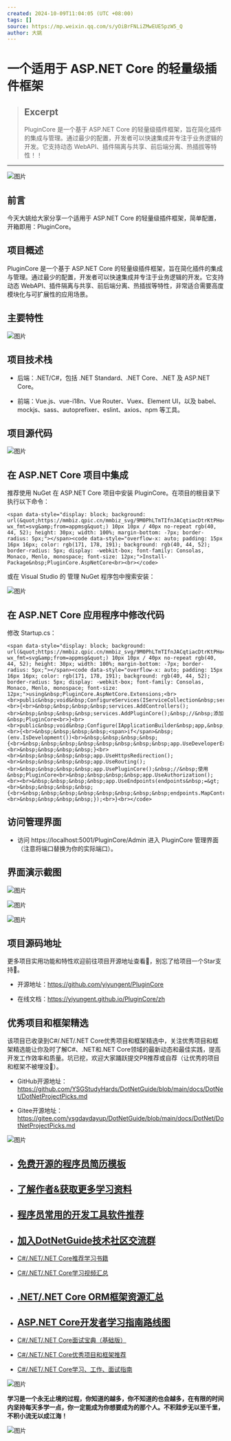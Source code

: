 ```yaml
---
created: 2024-10-09T11:04:05 (UTC +08:00)
tags: []
source: https://mp.weixin.qq.com/s/yOiBrFNLiZMwEUE5pzW5_Q
author: 大姚
---
```


# 一个适用于 ASP.NET Core 的轻量级插件框架

> ## Excerpt
> PluginCore 是一个基于 ASP.NET Core 的轻量级插件框架，旨在简化插件的集成与管理。通过最少的配置，开发者可以快速集成并专注于业务逻辑的开发。它支持动态 WebAPI、插件隔离与共享、前后端分离、热插拔等特性！！

---
![图片](https://mmbiz.qpic.cn/mmbiz_png/ufWcjcomw8b6Lib0A0eic09h7UM0oewibib4JBPLkw1Mvb2p6sOzeHRtSHexOpy15TTJxdbibwBu97iamYXeGnEAfibOw/640?wx_fmt=png&tp=webp&wxfrom=5&wx_lazy=1&wx_co=1)

## 前言

今天大姚给大家分享一个适用于 ASP.NET Core 的轻量级插件框架，简单配置，开箱即用：PluginCore。

## 项目概述

PluginCore 是一个基于 ASP.NET Core 的轻量级插件框架，旨在简化插件的集成与管理。通过最少的配置，开发者可以快速集成并专注于业务逻辑的开发。它支持动态 WebAPI、插件隔离与共享、前后端分离、热插拔等特性，非常适合需要高度模块化与可扩展性的应用场景。

## 主要特性

![图片](https://mmbiz.qpic.cn/mmbiz_png/Vtf2wZNabHAFmDd9ic2WwrKSZNtmBzRYXT3kGd0rxtbSUmUt0ztGTDEBZY6ia0M9wGSF9hbuLeZdiavKyUiapDiaOrA/640?wx_fmt=png&from=appmsg&tp=webp&wxfrom=5&wx_lazy=1&wx_co=1)

## 项目技术栈

-   后端：.NET/C#，包括 .NET Standard、.NET Core、.NET 及 ASP.NET Core。
    
-   前端：Vue.js、vue-i18n、Vue Router、Vuex、Element UI，以及 babel、mockjs、sass、autoprefixer、eslint、axios、npm 等工具。
    

## 项目源代码

![图片](https://mmbiz.qpic.cn/mmbiz_png/Vtf2wZNabHAFmDd9ic2WwrKSZNtmBzRYXRsEXXK9SAVFOicwq5defVZ6GichphXJbbNw6MD0hYjBGeLDgNKFoVELQ/640?wx_fmt=png&from=appmsg&tp=webp&wxfrom=5&wx_lazy=1&wx_co=1)

## 在 ASP.NET Core 项目中集成

推荐使用 NuGet 在 ASP.NET Core 项目中安装 PluginCore。在项目的根目录下执行以下命令：

```
<span data-style="display: block; background: url(&quot;https://mmbiz.qpic.cn/mmbiz_svg/9M0PhLTmTIfnJACqtiacDtrKtPHo4mH5MlXicVnicpZ2ibm1ooicNISC2WrE1bYk7uhHESkdqticrtX6ALABzlypjrH2aSIS8BP7cu/640?wx_fmt=svg&amp;from=appmsg&quot;) 10px 10px / 40px no-repeat rgb(40, 44, 52); height: 30px; width: 100%; margin-bottom: -7px; border-radius: 5px;"></span><code data-style="overflow-x: auto; padding: 15px 16px 16px; color: rgb(171, 178, 191); background: rgb(40, 44, 52); border-radius: 5px; display: -webkit-box; font-family: Consolas, Monaco, Menlo, monospace; font-size: 12px;">Install-Package&nbsp;PluginCore.AspNetCore<br><br></code>
```

或在 Visual Studio 的 管理 NuGet 程序包中搜索安装：

![图片](https://mmbiz.qpic.cn/mmbiz_png/Vtf2wZNabHAFmDd9ic2WwrKSZNtmBzRYX77tsFMIfeMkANACKy3Kav3vZxxECiad0Y3iaa5nEHxrvAxQeny5AibOgw/640?wx_fmt=png&from=appmsg&tp=webp&wxfrom=5&wx_lazy=1&wx_co=1)

## 在 ASP.NET Core 应用程序中修改代码

修改 Startup.cs：

```
<span data-style="display: block; background: url(&quot;https://mmbiz.qpic.cn/mmbiz_svg/9M0PhLTmTIfnJACqtiacDtrKtPHo4mH5MlXicVnicpZ2ibm1ooicNISC2WrE1bYk7uhHESkdqticrtX6ALABzlypjrH2aSIS8BP7cu/640?wx_fmt=svg&amp;from=appmsg&quot;) 10px 10px / 40px no-repeat rgb(40, 44, 52); height: 30px; width: 100%; margin-bottom: -7px; border-radius: 5px;"></span><code data-style="overflow-x: auto; padding: 15px 16px 16px; color: rgb(171, 178, 191); background: rgb(40, 44, 52); border-radius: 5px; display: -webkit-box; font-family: Consolas, Monaco, Menlo, monospace; font-size: 12px;">using&nbsp;PluginCore.AspNetCore.Extensions;<br><br>public&nbsp;void&nbsp;ConfigureServices(IServiceCollection&nbsp;services)<br>{<br>&nbsp;&nbsp;&nbsp;&nbsp;services.AddControllers();<br>&nbsp;&nbsp;&nbsp;&nbsp;services.AddPluginCore();&nbsp;//&nbsp;添加&nbsp;PluginCore<br>}<br><br>public&nbsp;void&nbsp;Configure(IApplicationBuilder&nbsp;app,&nbsp;IWebHostEnvironment&nbsp;env)<br>{<br>&nbsp;&nbsp;&nbsp;&nbsp;<span>if</span>&nbsp;(env.IsDevelopment())<br>&nbsp;&nbsp;&nbsp;&nbsp;{<br>&nbsp;&nbsp;&nbsp;&nbsp;&nbsp;&nbsp;&nbsp;&nbsp;app.UseDeveloperExceptionPage();<br>&nbsp;&nbsp;&nbsp;&nbsp;}<br><br>&nbsp;&nbsp;&nbsp;&nbsp;app.UseHttpsRedirection();<br>&nbsp;&nbsp;&nbsp;&nbsp;app.UseRouting();<br>&nbsp;&nbsp;&nbsp;&nbsp;app.UsePluginCore();&nbsp;//&nbsp;使用&nbsp;PluginCore<br>&nbsp;&nbsp;&nbsp;&nbsp;app.UseAuthorization();<br><br>&nbsp;&nbsp;&nbsp;&nbsp;app.UseEndpoints(endpoints&nbsp;=&gt;<br>&nbsp;&nbsp;&nbsp;&nbsp;{<br>&nbsp;&nbsp;&nbsp;&nbsp;&nbsp;&nbsp;&nbsp;&nbsp;endpoints.MapControllers();<br>&nbsp;&nbsp;&nbsp;&nbsp;});<br>}<br></code>
```

## 访问管理界面

-   访问 https://localhost:5001/PluginCore/Admin 进入 PluginCore 管理界面（注意将端口替换为你的实际端口）。
    

## 界面演示截图

![图片](https://mmbiz.qpic.cn/mmbiz_png/Vtf2wZNabHAFmDd9ic2WwrKSZNtmBzRYX98sV4VxcCWLzTBdxG1u5zQL5E2RpWv2NjfqBTkOzqcIdgySkicAJqMQ/640?wx_fmt=png&from=appmsg&tp=webp&wxfrom=5&wx_lazy=1&wx_co=1)

![图片](https://mmbiz.qpic.cn/mmbiz_png/Vtf2wZNabHAFmDd9ic2WwrKSZNtmBzRYXmaiahx0nPcibbGnMvYib8yAljVGVia2H918EAsmHSgicFKUnZalzFMibe5cQ/640?wx_fmt=png&from=appmsg&tp=webp&wxfrom=5&wx_lazy=1&wx_co=1)

![图片](https://mmbiz.qpic.cn/mmbiz_png/Vtf2wZNabHAFmDd9ic2WwrKSZNtmBzRYXhGVEYQ7urPDUp5NMfwAZUMFEwPVKFV7vChmu3s1fVf2iaCvOBGCKXIg/640?wx_fmt=png&from=appmsg&tp=webp&wxfrom=5&wx_lazy=1&wx_co=1)

## 项目源码地址

更多项目实用功能和特性欢迎前往项目开源地址查看👀，别忘了给项目一个Star支持💖。

-   开源地址：https://github.com/yiyungent/PluginCore
    
-   在线文档：https://yiyungent.github.io/PluginCore/zh
    

## 优秀项目和框架精选

该项目已收录到C#/.NET/.NET Core优秀项目和框架精选中，关注优秀项目和框架精选能让你及时了解C#、.NET和.NET Core领域的最新动态和最佳实践，提高开发工作效率和质量。坑已挖，欢迎大家踊跃提交PR推荐或自荐（让优秀的项目和框架不被埋没🤞）。

-   GitHub开源地址：https://github.com/YSGStudyHards/DotNetGuide/blob/main/docs/DotNet/DotNetProjectPicks.md
    
-   Gitee开源地址：https://gitee.com/ysgdaydayup/DotNetGuide/blob/main/docs/DotNet/DotNetProjectPicks.md
    

![图片](https://mmbiz.qpic.cn/mmbiz_gif/Ljib4So7yuWgtu32lo8txTia7urcjBx8VnHePPpZ8xSbEdsS8Hou17v7epnoibWWkIuHjVEd19ZWn0SibXEfvPPIxA/640?wx_fmt=gif&tp=webp&wxfrom=5&wx_lazy=1)

-   ## [免费开源的程序员简历模板](http://mp.weixin.qq.com/s?__biz=MzIxMTUzNzM5Ng==&mid=2247497295&idx=1&sn=c0497b6bb472ecadbdeea68735562275&chksm=97516ad4a026e3c27f4fc0f5bd2a7e29f3e8c8be44bb770ab10f210ffa732486ee80f9c2bc2f&scene=21#wechat_redirect)  
    
-   ## [了解作者&获取更多学习资料](http://mp.weixin.qq.com/s?__biz=MzIxMTUzNzM5Ng==&mid=2247485948&idx=1&sn=afa4d107bb5b102d5d29054216b14af8&chksm=97529567a0251c71db5395776cbb942570b306e77d6c7de009390aece8739fe64f220dae8300&scene=21#wechat_redirect)
    
-   ## [程序员常用的开发工具软件推荐](http://mp.weixin.qq.com/s?__biz=MzIxMTUzNzM5Ng==&mid=2247487776&idx=1&sn=f3a8ba9d8e293312bce8bbf9eeca3983&chksm=97528dbba02504ad612f40cbad3c3296c1ad9b91c014875068cb9f197b05765406bf3bd16cde&scene=21#wechat_redirect)
    
-   ## [加入DotNetGuide技术社区交流群](http://mp.weixin.qq.com/s?__biz=MzIxMTUzNzM5Ng==&mid=2247500959&idx=2&sn=6842e8d254cff911f7a06b255d1303e8&chksm=97515804a026d112afc0f535e3dbfc1572b1c71abe93e988ac1b9015c7c446947d1a379e452e&scene=21#wechat_redirect)
    
-   [C#/.NET/.NET Core推荐学习书籍](http://mp.weixin.qq.com/s?__biz=MzIxMTUzNzM5Ng==&mid=2247494103&idx=1&sn=322cbe4a48cf3f7054b4122c04af91e4&chksm=9751754ca026fc5ac0b5a1e37a8cdfdeb59a1952af4190e48edca120f90ede763f389180c520&scene=21#wechat_redirect)  
    
-   [C#/.NET/.NET Core学习视频汇总](http://mp.weixin.qq.com/s?__biz=MzIxMTUzNzM5Ng==&mid=2247487746&idx=1&sn=d2d5d8b309cef1ba72026d502cc71c4a&chksm=97528d99a025048f7c4ef3421478e186728284f03f8c755d8a851472dbf1c319e75babd356a9&scene=21#wechat_redirect)
    
-   ## [.NET/.NET Core ORM框架资源汇总](http://mp.weixin.qq.com/s?__biz=MzIxMTUzNzM5Ng==&mid=2247493672&idx=1&sn=5105ef0a229e3fbc9caf0f8fae0d99bb&chksm=975174b3a026fda53788936eb6ce130d4f689e1f6f02da98f5349c91ee11c66a5430e4488646&scene=21#wechat_redirect)
    
-   ## [](http://mp.weixin.qq.com/s?__biz=MzIxMTUzNzM5Ng==&mid=2247486354&idx=1&sn=d636dfbef5faea3821c095e0d7640f64&chksm=97529709a0251e1f9eaf86e2248015460de260700d74ff6923fc2e656f70db728a878f1b9599&scene=21#wechat_redirect)[ASP.NET Core开发者学习指南路线图](http://mp.weixin.qq.com/s?__biz=MzIxMTUzNzM5Ng==&mid=2247487740&idx=1&sn=11e5387dca381b2597be348279ebd626&chksm=97528c67a02505712f0f180ffd4af0971fe74ab37f88df44018c9a3ad4f814770877a002a634&scene=21#wechat_redirect)
    
-   [C#/.NET/.NET Core面试宝典（基础版）](http://mp.weixin.qq.com/s?__biz=MzIxMTUzNzM5Ng==&mid=2247490975&idx=1&sn=c1e47f1c253a60c67984d6ee01a49803&chksm=97528104a0250812edeccf2ceaaa6fdbddd04f98ed46d8a826f4e77a6ca5e631356b6bfe04c8&scene=21#wechat_redirect)
    
-   [C#/.NET/.NET Core优秀项目和框架推荐](http://mp.weixin.qq.com/s?__biz=MzIxMTUzNzM5Ng==&mid=2247485418&idx=1&sn=408a44210c21d0ab739ba3108a3f635c&chksm=97529b71a02512679710c370ac85d2deb8b8b5f9298208c69358336445f29a520350b4057c0e&scene=21#wechat_redirect)
    
-   [C#/.NET/.NET Core学习、工作、面试指南](http://mp.weixin.qq.com/s?__biz=MzIxMTUzNzM5Ng==&mid=2247496760&idx=1&sn=7d3cfef5455980a88667a6d2d607647c&chksm=975168a3a026e1b511c87862eb1efe76cb46f1a503ecba0c5f7989f485481c6d8a7d4af6385f&scene=21#wechat_redirect)
    

![图片](https://mmbiz.qpic.cn/mmbiz_gif/hjqLMibiaFS0sxrWqicJWNIomzmcPaGfQ59UqkibS2BqnMLSxe3vO21OaHrB4RJ7UeRBzGjfyicVHDnB8ibspuAUxibnA/640?wx_fmt=gif&tp=webp&wxfrom=5&wx_lazy=1)

**学习是一个永无止境的过程，你知道的越多，你不知道的也会越多，在有限的时间内坚持每天多学一点，你一定能成为你想要成为的那个人。不积跬步无以至千里，不积小流无以成江海！**

![图片](https://mmbiz.qpic.cn/mmbiz_gif/Zxmz2vibxicFJUs3WfYfk2eDHlllAEfaZBSDYcJhf1SCovVSvfPV7awNknJRG5WKq52FGibPicU7CokA8ASoicAYchQ/640?wx_fmt=gif&wxfrom=5&wx_lazy=1&tp=webp)
